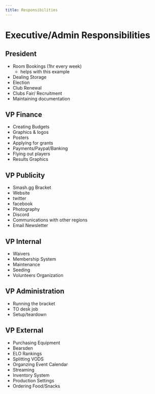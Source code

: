 ```yaml
---
title: Responsibilities
---
```

# Executive/Admin Responsibilities

## President
* Room Bookings (1hr every week) 
  * helps with this example
* Dealing Storage
* Election
* Club Renewal
* Clubs Fair/ Recruitment
* Maintaining documentation

## VP Finance
* Creating Budgets
* Graphics & logos
* Posters
* Applying for grants
* Payments/Paypal/Banking
* Flying out players
* Results Graphics

## VP Publicity
* Smash.gg Bracket
* Website
* twitter
* facebook
* Photography
* Discord
* Communications with other regions
* Email Newsletter

## VP Internal
* Waivers
* Membership System
* Maintenance
* Seeding
* Volunteers Organization

## VP Administration
* Running the bracket
* TO desk job
* Setup/teardown

## VP External
* Purchasing Equipment
* Bearsden
* ELO Rankings
* Splitting VODS
* Organzing Event Calendar
* Streaming
* Inventory System
* Production Settings
* Ordering Food/Snacks

